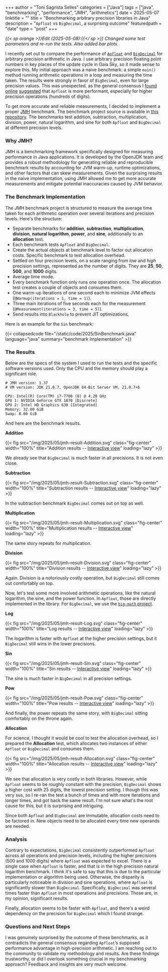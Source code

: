 +++
author = "Toni Sagrista Selles"
categories = ["Java"]
tags = ["java", "benchmarking", "performance", "JMH", "arithmetics"]
date = 2025-05-07
linktitle = ""
title = "Benchmarking arbitrary precision libraries in Java"
description = "`Apfloat` vs `BigDecimal`, a surprising outcome"
featuredpath = "date"
type = "post"
+++

*{{< sp orange >}}Edit (2025-05-08):{{</ sp >}} Changed some test parameters and re-run the tests. Also added bar plots.*

I recently set out to compare the performance of [`Apfloat`](http://www.apfloat.org) and [`BigDecimal`](https://docs.oracle.com/en/java/javase/24/docs/api/java.base/java/math/BigDecimal.html) for arbitrary precision arithmetic in Java. I use arbitrary precision floating point numbers in key places of the update cycle in Gaia Sky, so it made sense to explore this. My initial approach was a naive benchmark: a simple `main()` method running arithmetic operations in a loop and measuring the time taken. The results were strongly in favor of `BigDecimal`, even for large precision values. This was unexpected, as the general consensus I [found](https://stackoverflow.com/questions/277309/java-floating-point-high-precision-library) [online](https://groups.google.com/g/javaposse/c/YDYDPbzxntc?pli=1) [suggested](http://www.apfloat.org/apfloat_java/) that `Apfloat` is more performant, especially for higher precision operations (hundreds of digits).

To get more accurate and reliable measurements, I decided to implement a proper [JMH](@ "Java Microbenchmark Harness") benchmark. The benchmark project source is available in [this repository](https://codeberg.org/langurmonkey/java-arbitrary-precision-benchmark). The benchmarks test addition, subtraction, multiplication, division, power, natural logarithm, and sine for both `Apfloat` and `BigDecimal` at different precision levels.

<!--more-->

### Why JMH?

JMH is a benchmarking framework specifically designed for measuring performance in Java applications. It is developed by the OpenJDK team and provides a robust methodology for generating reliable and reproducible benchmark results by accounting for JVM warm-up, runtime optimizations, and other factors that can skew measurements. Given the surprising results in the naive implementation, using JMH allowed me to get more accurate measurements and mitigate potential inaccuracies caused by JVM behavior.

### The Benchmark Implementation

The JMH benchmark project is structured to measure the average time taken for each arithmetic operation over several iterations and precision levels. Here's the structure:
- Separate benchmarks for **addition**, **subtraction**, **multiplication**, **division**, **natural logarithm**, **power**, and **sine**, additionally to an **allocation** test.
- Each benchmark tests `Apfloat` and `BigDecimal`.
- Create the actual objects at benchmark level to factor out allocation costs. Specific benchmark to test allocation overhead.
- Settled on four precision levels, on a scale ranging from *low* and *high* precision settings, represented as the number of digits. They are **25**, **50**, **500**, and **1000** digits.
- Average time mode.
- Every benchmark function only runs one operation once. The allocation test creates a couple of objects and consumes them.
- One warm-up iterations of one second each to minimize JVM effects (`@Warmup(iterations = 1, time = 1)`).
- Three main iterations of five seconds each for the measurement (`@Measurement(iterations = 3, time = 5)`). 
- Send results into `Blackhole` to prevent JIT optimizations.

Here is an example for the `Sin` benchmark:

{{< collapsedcode file="/static/code/2025/SinBenchmark.java" language="java" summary="benchmark implementation" >}}


### The Results

Below are the specs of the system I used to run the tests and the specific software versions used. Only the CPU and the memory should play a significant role.

```
# JMH version: 1.37
# VM version: JDK 21.0.7, OpenJDK 64-Bit Server VM, 21.0.7+6

CPU: Intel(R) Core(TM) i7-7700 (8) @ 4.20 GHz
GPU 1: NVIDIA GeForce GTX 1070 [Discrete]
GPU 2: Intel HD Graphics 630 [Integrated]
Memory: 32.00 GiB
Swap: 8.00 GiB
```

And here are the benchmark results.

**Addition**

{{< fig src="/img/2025/05/jmh-result-Addition.svg" class="fig-center" width="100%" title="Addition results -- [Interactive view](https://jmh.morethan.io/?source=https://tonisagrista.com/files/2025/apfloat-bigdecimal/jmh-result-Addition.json)" loading="lazy" >}}


We already see that `BigDecimal` is much faster in all precisions. It is not even close.

**Subtraction**

{{< fig src="/img/2025/05/jmh-result-Subtraction.svg" class="fig-center" width="100%" title="Subtraction results -- [Interactive view](https://jmh.morethan.io/?source=https://tonisagrista.com/files/2025/apfloat-bigdecimal/jmh-result-Subtraction.json)" loading="lazy" >}}

In the subtraction benchmark `BigDecimal` comes out on top as well.

**Multiplication**

{{< fig src="/img/2025/05/jmh-result-Multiplication.svg" class="fig-center" width="100%" title="Multiplication results -- [Interactive view](https://jmh.morethan.io/?source=https://tonisagrista.com/files/2025/apfloat-bigdecimal/jmh-result-Multiplication.json)" loading="lazy" >}}

The same story repeats for multiplication.

**Division**

{{< fig src="/img/2025/05/jmh-result-Division.svg" class="fig-center" width="100%" title="Division results -- [Interactive view](https://jmh.morethan.io/?source=https://tonisagrista.com/files/2025/apfloat-bigdecimal/jmh-result-Division.json)" loading="lazy" >}}

Again. Division is a notoriously costly operation, but `BigDecimal` still comes out comfortably on top.

Now, let's test some more involved arithmetic operations, like the natural logarithm, the sine, and the power function. In `Apfloat`, those are directly implemented in the library. For `BigDecimal`, we use the [`big-math` project](https://github.com/eobermuhlner/big-math).

**Log**

{{< fig src="/img/2025/05/jmh-result-Log.svg" class="fig-center" width="100%" title="Log results -- [Interactive view](https://jmh.morethan.io/?source=https://tonisagrista.com/files/2025/apfloat-bigdecimal/jmh-result-Log.json)" loading="lazy" >}}

The logarithm is faster with `Apfloat` at the higher precision settings, but it `BigDecimal` still wins in the lower precisions.

**Sin**

{{< fig src="/img/2025/05/jmh-result-Sin.svg" class="fig-center" width="100%" title="Sin results -- [Interactive view](https://jmh.morethan.io/?source=https://tonisagrista.com/files/2025/apfloat-bigdecimal/jmh-result-Sin.json)" loading="lazy" >}}

The sine is much faster in `BigDecimal` in all precision settings.

**Pow**

{{< fig src="/img/2025/05/jmh-result-Pow.svg" class="fig-center" width="100%" title="Pow results -- [Interactive view](https://jmh.morethan.io/?source=https://tonisagrista.com/files/2025/apfloat-bigdecimal/jmh-result-Pow.json)" loading="lazy" >}}

And finally, the power repeats the same story, with `BigDecimal` sitting comfortably on the throne again.


**Allocation**

For science, I thought it would be cool to test the allocation overhead, so I prepared the **Allocation** test, which allocates two instances of either `Apfloat` or `BigDecimal` and consumes them.

{{< fig src="/img/2025/05/jmh-result-Allocation.svg" class="fig-center" width="100%" title="Allocation results -- [Interactive view](https://jmh.morethan.io/?source=https://tonisagrista.com/files/2025/apfloat-bigdecimal/jmh-result-Allocation.json)" loading="lazy" >}}

We see that allocation is very costly in both libraries. However, while `Apfloat` seems to be roughly constant with the precision, `BigDecimal` shows a higher cost with 25 digits, the lowest precision setting. I though this was very sus, so I re-ran the test a bunch of times and with more iterations and longer times, and got back the same result. I'm not sure what's the root cause for this, but it is surprising and intriguing.

Since both `Apfloat` and `BigDecimal` are immutable, allocation costs need to be factored in. New objects need to be allocated every time new operands are needed.


### Analysis

Contrary to expectations, `BigDecimal` consistently outperformed `Apfloat` across all operations and precision levels, including the higher precisions (500 and 1000 digits) where `Apfloat` was expected to excel. There is a single case when `Apfloat` is faster, and that is in the high precision natural logarithm benchmark. I think it's safe to say that this is due to the particular implementation or algorithm being used. Otherwise, the disparity is particularly noticeable in division and sine operations, where `Apfloat` is significantly slower than `BigDecimal`.
Specifically, `BigDecimal` was several times faster than `Apfloat` in most operations and precisions. Those are, in my opinion, significant results.

Finally, allocation seems to be faster with `Apfloat`, and there's a weird dependency on the precision for `BigDecimal` which I found strange.


### Questions and Next Steps

I was genuinely surprised by the outcome of these benchmarks, as it contradicts the general consensus regarding `Apfloat`’s supposed performance advantage in high-precision arithmetic. I am reaching out to the community to validate my methodology and results. Are these findings trustworthy, or did I overlook something crucial in my benchmarking approach? Feedback and insights are very much welcome.
